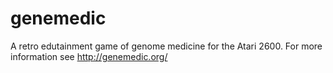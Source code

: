 # genemedic
A retro edutainment game of genome medicine for the Atari 2600.
For more information see http://genemedic.org/
